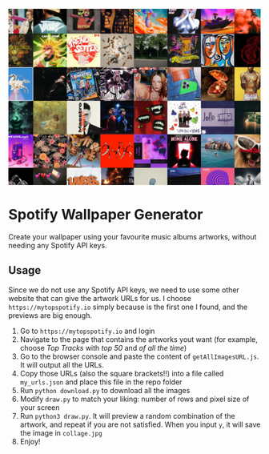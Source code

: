 ![Example Wallpaper Generated](examples/example1.jpg)

# Spotify Wallpaper Generator

Create your wallpaper using your favourite music albums artworks, without needing any Spotify API keys.

## Usage

Since we do not use any Spotify API keys, we need to use some other website that can give the artwork URLs for us. I choose `https://mytopspotify.io` simply because is the first one I found, and the previews are big enough.

1. Go to `https://mytopspotify.io` and login
2. Navigate to the page that contains the artworks yout want (for example, choose _Top Tracks_ with _top 50_ and _of all the time_)
3. Go to the browser console and paste the content of `getAllImagesURL.js`. It will output all the URLs.
4. Copy those URLs (also the square brackets!!) into a file called `my_urls.json` and place this file in the repo folder
5. Run `python download.py` to download all the images
6. Modify `draw.py` to match your liking: number of rows and pixel size of your screen
7. Run `python3 draw.py`. It will preview a random combination of the artwork, and repeat if you are not satisfied. When you input `y`, it will save the image in `collage.jpg`
8. Enjoy!
